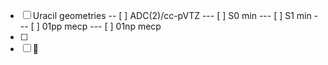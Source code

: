 - [ ] Uracil geometries
-- [ ] ADC(2)/cc-pVTZ
--- [ ] S0 min
--- [ ] S1 min
--- [ ] 01pp mecp
--- [ ] 01np mecp
- [ ] 
- [ ] :tada:
